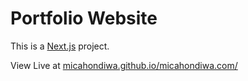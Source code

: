 # Portfolio Website 

This is a [Next.js](https://nextjs.org) project. 


View Live at [micahondiwa.github.io/micahondiwa.com/](https://https://micahondiwa.github.io/micahondiwa.com/)
